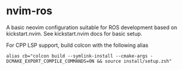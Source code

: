 # nvim-ros

A basic neovim configuration suitable for ROS development based on kickstart.nvim.
See kickstart.nvim docs for basic setup.

For CPP LSP support, build colcon with the following alias

```shell
alias cb="colcon build --symlink-install --cmake-args -DCMAKE_EXPORT_COMPILE_COMMANDS=ON && source install/setup.zsh"
```
